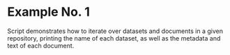 # Example No. 1

Script demonstrates how to iterate over datasets and documents in a given repository, printing the name of each dataset, as well as the metadata and text of each document.

